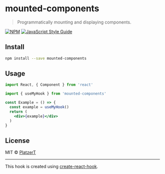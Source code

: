 # mounted-components

> Programmatically mounting and displaying components.

[![NPM](https://img.shields.io/npm/v/mounted-components.svg)](https://www.npmjs.com/package/mounted-components) [![JavaScript Style Guide](https://img.shields.io/badge/code_style-standard-brightgreen.svg)](https://standardjs.com)

## Install

```bash
npm install --save mounted-components
```

## Usage

```jsx
import React, { Component } from 'react'

import { useMyHook } from 'mounted-components'

const Example = () => {
  const example = useMyHook()
  return (
    <div>{example}</div>
  )
}
```

## License

MIT © [PlatzerT](https://github.com/PlatzerT)

---

This hook is created using [create-react-hook](https://github.com/hermanya/create-react-hook).
